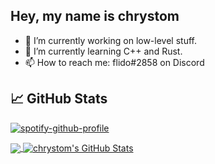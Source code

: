 ## Hey, my name is chrystom
  - 🔭 I’m currently working on low-level stuff.
  - 🌱 I’m currently learning C++ and Rust.
  - 📫 How to reach me: flido#2858 on Discord

## &#x1f4c8; GitHub Stats
<!---
[![spotify-github-profile](https://spotify-github-profile.vercel.app/api/view?uid=r2si1qa7hb3ha9nnkdcl0xvcc&cover_image=true&theme=default&show_offline=false&background_color=000000&interchange=true&bar_color=0de31b&bar_color_cover=false)](https://spotify-github-profile.vercel.app/api/view?uid=r2si1qa7hb3ha9nnkdcl0xvcc&redirect=true)
-->
[![spotify-github-profile](https://spotify-github-profile.vercel.app/api/view?uid=r2si1qa7hb3ha9nnkdcl0xvcc&cover_image=true&theme=novatorem&show_offline=false&background_color=121212&interchange=false&bar_color=53b14f&bar_color_cover=false)](https://github.com/kittinan/spotify-github-profile)

<a href="https://github.com/chrystom/chrystom">
  <img align="center" src="https://github-readme-stats.vercel.app/api/top-langs/?username=chrystom&hide=java,html,tex&title_color=ffffff&text_color=c9cacc&icon_color=2bbc8a&bg_color=1d1f21" />
</a>
<a href="https://github.com/chrystom/chrystom">
  <img align="center" src="https://github-readme-stats.vercel.app/api?username=chrystom&show_icons=true&line_height=27&count_private=true&title_color=ffffff&text_color=c9cacc&icon_color=2bbc8a&bg_color=1d1f21" alt="chrystom's GitHub Stats" />
</a>
